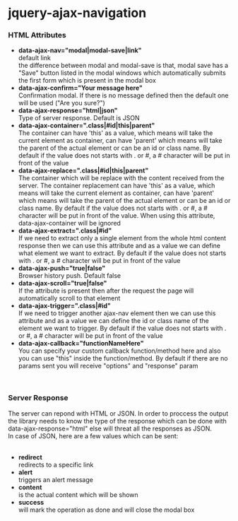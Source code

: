 # jquery-ajax-navigation
<h3>HTML Attributes</h3>
<ul>
    <li>
        <strong>data-ajax-nav="modal|modal-save|link"</strong>
        <br/>default link<br/>
    the difference between modal and modal-save is that, modal save has a "Save" button listed in the modal windows which automatically submits the first form which is present in the modal box
    </li>
    <li>
        <strong>data-ajax-confirm="Your message here"</strong>
        <br/>Confirmation modal. If there is no message defined then the default one will be used ("Are you sure?")
    </li>
    <li>
        <strong>data-ajax-response="html|json"</strong>
        <br/>Type of server response. Default is JSON
    </li>
    <li>
        <strong>data-ajax-container=".class|#id|this|parent"</strong>
        <br/>The container can have 'this' as a value, which means will take the current element as container, can have 'parent' which means will take the parent of the actual element or can be an id or class name. By default if the value does not starts with . or #, a # character will be put in front of the value
    </li>
    <li>
        <strong>data-ajax-replace=".class|#id|this|parent"</strong>
        <br/>The container which will be replace with the content received from the server. The container replacement can have 'this' as a value, which means will take the current element as container, can have 'parent' which means will take the parent of the actual element or can be an id or class name. By default if the value does not starts with . or #, a # character will be put in front of the value. When using this attribute, data-ajax-container will be ignored
    </li>
    <li>
        <strong>data-ajax-extract=".class|#id"</strong>
        <br/>If we need to extract only a single element from the whole html content response then we can use this attribute and as a value we can define what element we want to extract. By default if the value does not starts with . or #, a # character will be put in front of the value
    </li>
    <li>
        <strong>data-ajax-push="true|false"</strong>
        <br/>Browser history push. Default false
    </li>
    <li>
        <strong>data-ajax-scroll="true|false"</strong>
        <br/>If the attribute is present then after the request the page will automatically scroll to that element
    </li>
    <li>
        <strong>data-ajax-trigger=".class|#id"</strong>
        <br/>If we need to trigger another ajax-nav element then we can use this attribute and as a value we can define the id or class name of the element we want to trigger. By default if the value does not starts with . or #, a # character will be put in front of the value
    </li>
    <li>
        <strong>data-ajax-callback="functionNameHere"</strong>
        <br/>You can specify your custom callback function/method here and also you can use "this" inside the function/method. By default if there are no params sent you will receive "options" and "response" param
    </li>
</ul>

<br/>

<h3>Server Response</h3>
The server can repond with HTML or JSON. In order to proccess the output the library needs to know the type of the response which can be done with data-ajax-response="html" else will threat all the responses as JSON.<br/>
In case of JSON, here are a few values which can be sent:<br/><br/>
<ul>
    <li>
        <strong>redirect</strong>
        <br/>redirects to a specific link
    </li>
    <li>
        <strong>alert</strong>
        <br/>triggers an alert message
    </li>
    <li>
        <strong>content</strong>
        <br/>is the actual content which will be shown
    </li>
    <li>
        <strong>success</strong>
        <br/>will mark the operation as done and will close the modal box
    </li>
</ul>

